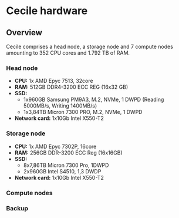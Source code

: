 # Cecile hardware

## Overview

Cecile comprises a head node, a storage node and 7 compute nodes amounting to 352 CPU cores and 1.792 TB of RAM.

### Head node

- **CPU:** 1x AMD Epyc 7513, 32core
- **RAM:** 512GB DDR4-3200 ECC REG (16x32 GB)
- **SSD:** 
    - 1x960GB Samsung PM9A3, M.2, NVMe, 1 DWPD (Reading 5000MB/s, Writing 1400MB/s)
    - 1x3,84TB Micron 7300 PRO, M.2, NVMe, 1 DWPD
- **Network card:** 1x10Gb Intel X550-T2

### Storage node

- **CPU:** 1x AMD Epyc 7302P, 16core
- **RAM:** 256GB DDR-3200 ECC Reg (16x16GB)
- **SSD:**
    - 8x7,86TB Micron 7300 Pro, 1DWPD
    - 2x960GB Intel S4510, 1,3 DWDP
- **Network card:** 1x10Gb Intel X550-T2

### Compute nodes


### Backup